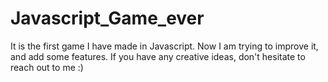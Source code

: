 # Javascript_Game_ever
It is the first game I have made in Javascript. Now I am trying to improve it, and add some features. If you have any creative ideas, don't hesitate to reach out to me :)
